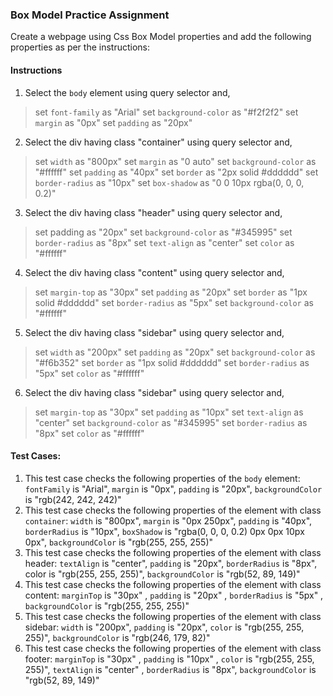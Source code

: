 
### Box Model Practice Assignment

Create a webpage using Css Box Model properties and add the following properties as per the instructions:

#### Instructions

1. Select the `body` element using query selector and,
> set `font-family` as "Arial"
> set `background-color` as "#f2f2f2"
> set `margin` as "0px"
> set `padding` as "20px"

2. Select the div having class "container" using query selector and,
> set `width` as "800px"
> set `margin` as "0 auto"
> set `background-color` as "#ffffff"
> set `padding` as "40px"
> set `border` as "2px solid #dddddd"
> set `border-radius` as "10px"
> set `box-shadow` as "0 0 10px rgba(0, 0, 0, 0.2)"

3. Select the div having class "header" using query selector and,
> set padding as "20px"
> set `background-color` as "#345995"
> set `border-radius` as "8px"
> set `text-align` as "center"
> set `color` as "#ffffff"

4. Select the div having class "content" using query selector and,
> set `margin-top` as "30px"
> set `padding` as "20px"
> set `border` as "1px solid #dddddd"
> set `border-radius` as "5px"
> set `background-color` as "#ffffff"

5. Select the div having class "sidebar" using query selector and,
> set `width` as "200px"
> set `padding` as "20px"
> set `background-color` as "#f6b352"
> set `border` as "1px solid #dddddd"
> set `border-radius` as "5px"
> set `color` as "#ffffff"

6. Select the div having class "sidebar" using query selector and,
> set `margin-top` as "30px"
> set `padding` as "10px"
> set `text-align` as "center"
> set `background-color` as "#345995"
> set `border-radius` as "8px"
> set `color` as "#ffffff"

#### Test Cases:
1. This test case checks the following properties of the `body` element:
`fontFamily` is "Arial", `margin` is "0px", `padding` is "20px", `backgroundColor` is "rgb(242, 242, 242)"
2. This test case checks the following properties of the element with class `container`:
`width` is "800px", `margin` is "0px 250px", `padding` is "40px", `borderRadius` is "10px", `boxShadow` is "rgba(0, 0, 0, 0.2) 0px 0px 10px 0px",
`backgroundColor` is "rgb(255, 255, 255)"
3. This test case checks the following properties of the element with class header:
`textAlign` is "center", `padding` is "20px", `borderRadius` is "8px", color is "rgb(255, 255, 255)", `backgroundColor` is "rgb(52, 89, 149)"
4. This test case checks the following properties of the element with class content:
`marginTop` is "30px" , `padding` is "20px" , `borderRadius` is "5px" , `backgroundColor` is "rgb(255, 255, 255)"
5. This test case checks the following properties of the element with class sidebar:
`width` is "200px", `padding` is "20px", `color` is "rgb(255, 255, 255)", `backgroundColor` is "rgb(246, 179, 82)"
6. This test case checks the following properties of the element with class footer:
`marginTop` is "30px" , `padding` is "10px" , `color` is "rgb(255, 255, 255)", `textAlign` is "center" , `borderRadius` is "8px", 
`backgroundColor` is "rgb(52, 89, 149)"
